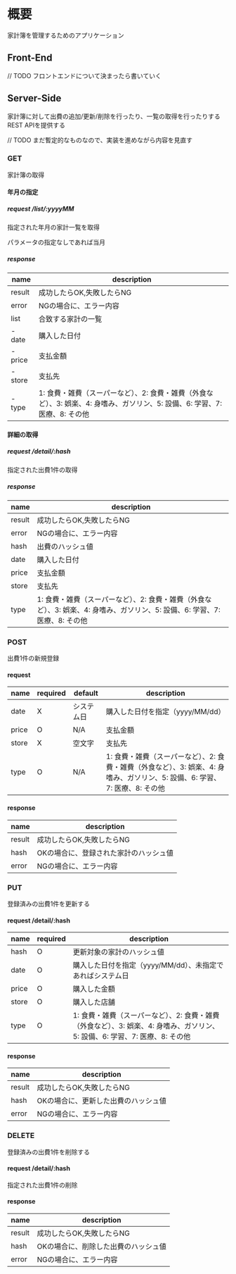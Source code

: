 # 概要

家計簿を管理するためのアプリケーション

## Front-End

// TODO フロントエンドについて決まったら書いていく

## Server-Side

家計簿に対して出費の追加/更新/削除を行ったり、一覧の取得を行ったりするREST APIを提供する

// TODO まだ暫定的なものなので、実装を進めながら内容を見直す

### GET

家計簿の取得

#### 年月の指定

##### request /list/:yyyyMM

指定された年月の家計一覧を取得

パラメータの指定なしであれば当月

##### response

| name    | description                                                                |
|---------|----------------------------------------------------------------------------|
| result  | 成功したらOK,失敗したらNG                                                            |
| error   | NGの場合に、エラー内容                                                               |
| list    | 合致する家計の一覧                                                                  |
| - date  | 購入した日付                                                                     |
| - price | 支払金額                                                                       |
| - store | 支払先                                                                        |
| - type  | 1: 食費・雑費（スーパーなど）、2: 食費・雑費（外食など）、3: 娯楽、4: 身嗜み、ガソリン、5: 設備、6: 学習、7: 医療、8: その他 |

#### 詳細の取得

##### request /detail/:hash

指定された出費1件の取得

##### response

| name   | description                                                                |
|--------|----------------------------------------------------------------------------|
| result | 成功したらOK,失敗したらNG                                                            |
| error  | NGの場合に、エラー内容                                                               |
| hash   | 出費のハッシュ値                                                                   |
| date   | 購入した日付                                                                     |
| price  | 支払金額                                                                       |
| store  | 支払先                                                                        |
| type   | 1: 食費・雑費（スーパーなど）、2: 食費・雑費（外食など）、3: 娯楽、4: 身嗜み、ガソリン、5: 設備、6: 学習、7: 医療、8: その他 |


### POST

出費1件の新規登録

#### request

| name  | required | default | description                                                                |
|-------|----------|---------|----------------------------------------------------------------------------|
| date  | X        | システム日   | 購入した日付を指定（yyyy/MM/dd）                                                      |
| price | O        | N/A     | 支払金額                                                                       |
| store | X        | 空文字     | 支払先                                                                        |
| type  | O        | N/A     | 1: 食費・雑費（スーパーなど）、2: 食費・雑費（外食など）、3: 娯楽、4: 身嗜み、ガソリン、5: 設備、6: 学習、7: 医療、8: その他 |

#### response

| name   | description          |
|--------|----------------------|
| result | 成功したらOK,失敗したらNG      |
| hash   | OKの場合に、登録された家計のハッシュ値 |
| error  | NGの場合に、エラー内容         |

### PUT

登録済みの出費1件を更新する

#### request /detail/:hash

| name  | required | description                                                                |
|-------|----------|----------------------------------------------------------------------------|
| hash  | O        | 更新対象の家計のハッシュ値                                                              |
| date  | O        | 購入した日付を指定（yyyy/MM/dd）、未指定であればシステム日                                         |
| price | O        | 購入した金額                                                                     |
| store | O        | 購入した店舗                                                                     |
| type  | O        | 1: 食費・雑費（スーパーなど）、2: 食費・雑費（外食など）、3: 娯楽、4: 身嗜み、ガソリン、5: 設備、6: 学習、7: 医療、8: その他 |

#### response

| name   | description         |
|--------|---------------------|
| result | 成功したらOK,失敗したらNG     |
| hash   | OKの場合に、更新した出費のハッシュ値 |
| error  | NGの場合に、エラー内容        |

### DELETE

登録済みの出費1件を削除する

#### request /detail/:hash

指定された出費1件の削除

#### response

| name   | description         |
|--------|---------------------|
| result | 成功したらOK,失敗したらNG     |
| hash   | OKの場合に、削除した出費のハッシュ値 |
| error  | NGの場合に、エラー内容        |

